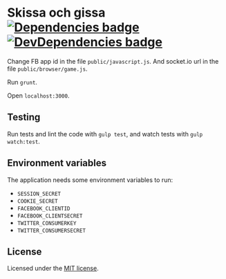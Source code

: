 # Skissa och gissa [![Dependencies badge][david-image]][david-url] [![DevDependencies  badge][david-dev-image]][david-dev-url]

Change FB app id in the file `public/javascript.js`. And socket.io url in the
file `public/browser/game.js`.

Run `grunt`.

Open `localhost:3000`.


## Testing

Run tests and lint the code with `gulp test`, and watch tests with
`gulp watch:test`.


## Environment variables

The application needs some environment variables to run:

* `SESSION_SECRET`
* `COOKIE_SECRET`
* `FACEBOOK_CLIENTID`
* `FACEBOOK_CLIENTSECRET`
* `TWITTER_CONSUMERKEY`
* `TWITTER_CONSUMERSECRET`


## License

Licensed under the [MIT license](LICENSE).



[david-url]: https://david-dm.org/klambycom/Skissa-och-gissa#info=dependencies&view=table
[david-image]: https://david-dm.org/klambycom/Skissa-och-gissa.png

[david-dev-url]: https://david-dm.org/klambycom/Skissa-och-gissa#info=devDependencies&view=table
[david-dev-image]: https://david-dm.org/klambycom/Skissa-och-gissa/dev-status.png
